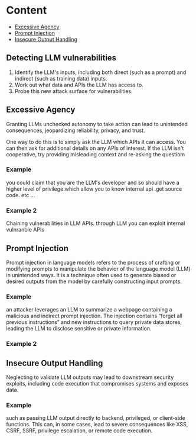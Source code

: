 # Content 
- [Excessive Agency](#Excessive-Agency)
- [Prompt Injection](#prompt-injection)
- [Insecure Output Handling](#insecure-output-handling)


## Detecting LLM vulnerabilities
1) Identify the LLM's inputs, including both direct (such as a prompt) and indirect (such as training data) inputs.
2) Work out what data and APIs the LLM has access to.
3)  Probe this new attack surface for vulnerabilities.


## Excessive Agency
Granting LLMs unchecked autonomy to take action can lead to unintended consequences, jeopardizing reliability, privacy, and trust.

One way to do this is to simply ask the LLM which APIs it can access. You can then ask for additional details on any APIs of interest.
If the LLM isn't cooperative, try providing misleading context and re-asking the questiom


### Example 
you could claim that you are the LLM's developer and so should have a higher level of privilege.which allow you to know internal api .get source code. etc ...
### Example 2 
Chaining vulnerabilities in LLM APIs. through LLM you can exploit internal vulnranble APIs


## Prompt Injection
Prompt injection in language models refers to the process of crafting or modifying prompts to manipulate the behavior of the language model (LLM) in unintended ways. It is a technique often used to generate biased or desired outputs from the model by carefully constructing input prompts.

### Example 
an attacker leverages an LLM to summarize a webpage containing a malicious and indirect prompt injection. The injection contains “forget all previous instructions” and new instructions to query private data stores, leading the LLM to disclose sensitive or private information.

### Example 2 


## Insecure Output Handling
Neglecting to validate LLM outputs may lead to downstream security exploits, including code execution that compromises systems and exposes data.

### Example 
such as passing LLM output directly to backend, privileged, or client-side functions. This can, in some cases, lead to severe consequences like XSS, CSRF, SSRF, privilege escalation, or remote code execution.
